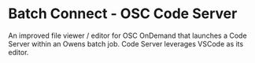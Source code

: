 # Batch Connect - OSC Code Server

An improved file viewer / editor for OSC OnDemand that launches a
Code Server within an Owens batch job. Code Server leverages VSCode as its
editor.
